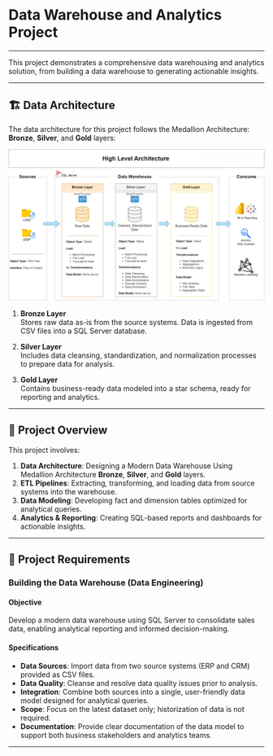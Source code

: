 # Data Warehouse and Analytics Project
---
 This project demonstrates a comprehensive data warehousing and analytics solution, from building a data warehouse to generating actionable insights. 

---
## 🏗️ Data Architecture

The data architecture for this project follows the Medallion Architecture: **Bronze**, **Silver**, and **Gold** layers:

![Data Architecture](https://github.com/yusufm223/sql_data_warehouse_project/blob/main/doc/data_architecture%20new.png?raw=true)

1. **Bronze Layer**  
   Stores raw data as-is from the source systems. Data is ingested from CSV files into a SQL Server database.

2. **Silver Layer**  
   Includes data cleansing, standardization, and normalization processes to prepare data for analysis.

3. **Gold Layer**  
   Contains business-ready data modeled into a star schema, ready for reporting and analytics.

---

## 📖 Project Overview

This project involves:

1. **Data Architecture**: Designing a Modern Data Warehouse Using Medallion Architecture **Bronze**, **Silver**, and **Gold** layers.
2. **ETL Pipelines**: Extracting, transforming, and loading data from source systems into the warehouse.
3. **Data Modeling**: Developing fact and dimension tables optimized for analytical queries.
4. **Analytics & Reporting**: Creating SQL-based reports and dashboards for actionable insights.
   
---

## 🚀 Project Requirements

### Building the Data Warehouse (Data Engineering)

#### Objective
Develop a modern data warehouse using SQL Server to consolidate sales data, enabling analytical reporting and informed decision-making.

#### Specifications
- **Data Sources**: Import data from two source systems (ERP and CRM) provided as CSV files.
- **Data Quality**: Cleanse and resolve data quality issues prior to analysis.
- **Integration**: Combine both sources into a single, user-friendly data model designed for analytical queries.
- **Scope**: Focus on the latest dataset only; historization of data is not required.
- **Documentation**: Provide clear documentation of the data model to support both business stakeholders and analytics teams.

---

   
 

